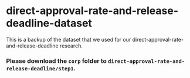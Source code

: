 # direct-approval-rate-and-release-deadline-dataset
This is a backup of the dataset that we used for our direct-approval-rate-and-release-deadline research.
<br>

### Please download the `corp` folder to `direct-approval-rate-and-release-deadline/step1`.
